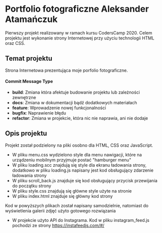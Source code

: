 # Portfolio fotograficzne Aleksander Atamańczuk

Pierwszy projekt realizowany w ramach kursu CodersCamp 2020. Celem projektu jest wykonanie strony Internetowej przy użyciu technologii HTML oraz CSS.

## Temat projektu

Strona Internetowa prezentująca moje porfolio fotograficzne.

#### Commit Message Type

* **build**: Zmiana która afektuje budowanie projektu lub zależności zewnętrzne
* **docs**: Zmiana w dokumentacji bądź dodatkowych materiałach
* **feature**: Wprowadzenie nowej funkcjonalności
* **bugfix**: Naprawienie błędu
* **refactor**: Zmiana w projekcie, która nic nie naprawia, ani nie dodaje


## Opis projektu

Projekt został podzielony na pliki osobno dla HTML, CSS oraz JavaScript.

- W pliku menu.css wydzielono style dla menu nawigacji, które na urządzeniu mobilnym przyjmuje postać "hamburger menu"
- W pliku loading.scc znajdują się style dla ekranu ładowania strony, dodatkowo w pliku loading.js napisany jest kod obsługujący zdarzenie ładowania strony
- W pliku scroll_back.js znajduje się kod obsługujący przycisk przewijania do początku strony
- W pliku style.css znajdują się główne style użyte na stronie
- W pliku index.html znajduje się główny kod strony

Kod w powyższych plikach został napisany samodzielnie, natomiast do wyświetlenia galerii zdjęć użyto gotowego rozwiązania

- W projekcie użyto API do Instagrama. Kod w pliku instagram_feed.js pochodzi ze strony https://instafeedjs.com/#/
